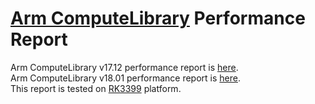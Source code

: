 # [Arm ComputeLibrary](https://github.com/ARM-software/ComputeLibrary) Performance Report  
Arm ComputeLibrary v17.12 performance report is [here](https://github.com/zhaofenqiang/ACLPerformanceTest/tree/master/ComputeLibrary_v1712).  
Arm ComputeLibrary v18.01 performance report is [here](https://github.com/zhaofenqiang/ACLPerformanceTest/tree/master/ComputeLibrary_v1801).  
This report is tested on [RK3399](http://wiki.t-firefly.com/index.php/Firefly-RK3399) platform.
